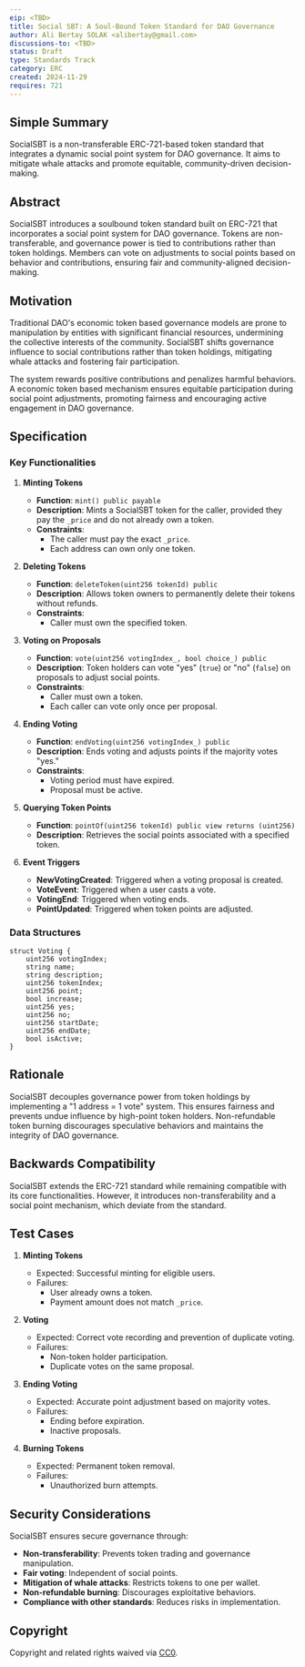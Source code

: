 ```yaml
---
eip: <TBD>
title: Social SBT: A Soul-Bound Token Standard for DAO Governance
author: Ali Bertay SOLAK <alibertay@gmail.com>
discussions-to: <TBD>
status: Draft
type: Standards Track
category: ERC
created: 2024-11-29
requires: 721
---
```


## Simple Summary

SocialSBT is a non-transferable ERC-721-based token standard that integrates a dynamic social point system for DAO governance. It aims to mitigate whale attacks and promote equitable, community-driven decision-making.

## Abstract

SocialSBT introduces a soulbound token standard built on ERC-721 that incorporates a social point system for DAO governance. Tokens are non-transferable, and governance power is tied to contributions rather than token holdings. Members can vote on adjustments to social points based on behavior and contributions, ensuring fair and community-aligned decision-making.

## Motivation

Traditional DAO's economic token based governance models are prone to manipulation by entities with significant financial resources, undermining the collective interests of the community. SocialSBT shifts governance influence to social contributions rather than token holdings, mitigating whale attacks and fostering fair participation.

The system rewards positive contributions and penalizes harmful behaviors. A economic token based mechanism ensures equitable participation during social point adjustments, promoting fairness and encouraging active engagement in DAO governance.

## Specification

### Key Functionalities

1. **Minting Tokens**
   - **Function**: `mint() public payable`
   - **Description**: Mints a SocialSBT token for the caller, provided they pay the `_price` and do not already own a token.
   - **Constraints**:
     - The caller must pay the exact `_price`.
     - Each address can own only one token.

2. **Deleting Tokens**
   - **Function**: `deleteToken(uint256 tokenId) public`
   - **Description**: Allows token owners to permanently delete their tokens without refunds.
   - **Constraints**:
     - Caller must own the specified token.

3. **Voting on Proposals**
   - **Function**: `vote(uint256 votingIndex_, bool choice_) public`
   - **Description**: Token holders can vote "yes" (`true`) or "no" (`false`) on proposals to adjust social points.
   - **Constraints**:
     - Caller must own a token.
     - Each caller can vote only once per proposal.

4. **Ending Voting**
   - **Function**: `endVoting(uint256 votingIndex_) public`
   - **Description**: Ends voting and adjusts points if the majority votes "yes."
   - **Constraints**:
     - Voting period must have expired.
     - Proposal must be active.

5. **Querying Token Points**
   - **Function**: `pointOf(uint256 tokenId) public view returns (uint256)`
   - **Description**: Retrieves the social points associated with a specified token.

6. **Event Triggers**
   - **NewVotingCreated**: Triggered when a voting proposal is created.
   - **VoteEvent**: Triggered when a user casts a vote.
   - **VotingEnd**: Triggered when voting ends.
   - **PointUpdated**: Triggered when token points are adjusted.

### Data Structures

```solidity
struct Voting {
    uint256 votingIndex;
    string name;
    string description;
    uint256 tokenIndex;
    uint256 point;
    bool increase;
    uint256 yes;
    uint256 no;
    uint256 startDate;
    uint256 endDate;
    bool isActive;
}
```

## Rationale

SocialSBT decouples governance power from token holdings by implementing a "1 address = 1 vote" system. This ensures fairness and prevents undue influence by high-point token holders. Non-refundable token burning discourages speculative behaviors and maintains the integrity of DAO governance.

## Backwards Compatibility

SocialSBT extends the ERC-721 standard while remaining compatible with its core functionalities. However, it introduces non-transferability and a social point mechanism, which deviate from the standard.

## Test Cases

1. **Minting Tokens**
   - Expected: Successful minting for eligible users.
   - Failures:
     - User already owns a token.
     - Payment amount does not match `_price`.

2. **Voting**
   - Expected: Correct vote recording and prevention of duplicate voting.
   - Failures:
     - Non-token holder participation.
     - Duplicate votes on the same proposal.

3. **Ending Voting**
   - Expected: Accurate point adjustment based on majority votes.
   - Failures:
     - Ending before expiration.
     - Inactive proposals.

4. **Burning Tokens**
   - Expected: Permanent token removal.
   - Failures:
     - Unauthorized burn attempts.

## Security Considerations

SocialSBT ensures secure governance through:
- **Non-transferability**: Prevents token trading and governance manipulation.
- **Fair voting**: Independent of social points.
- **Mitigation of whale attacks**: Restricts tokens to one per wallet.
- **Non-refundable burning**: Discourages exploitative behaviors.
- **Compliance with other standards**: Reduces risks in implementation.

## Copyright

Copyright and related rights waived via [CC0](../LICENSE.md).
